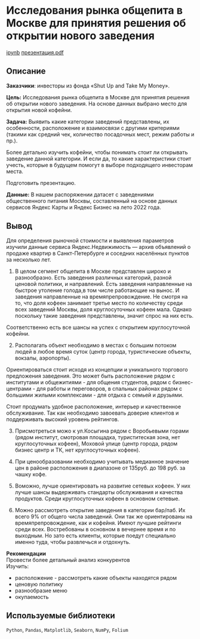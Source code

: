 # Исследования рынка общепита в Москве для принятия решения об открытии нового заведения
[ipynb](https://github.com/Ekaterina-Smurova/yandex.practicum-da/blob/main/%D0%90%D0%BD%D0%B0%D0%BB%D0%B8%D0%B7%20%D1%80%D1%8B%D0%BD%D0%BA%D0%B0%20%D0%B7%D0%B0%D0%B2%D0%B5%D0%B4%D0%B5%D0%BD%D0%B8%D0%B9%20%D0%BE%D0%B1%D1%89%D0%B5%D1%81%D1%82%D0%B2%D0%B5%D0%BD%D0%BD%D0%BE%D0%B3%D0%BE%20%D0%BF%D0%B8%D1%82%D0%B0%D0%BD%D0%B8%D1%8F%20%D0%9C%D0%BE%D1%81%D0%BA%D0%B2%D1%8B/%D0%98%D1%81%D1%81%D0%BB%D0%B5%D0%B4%D0%BE%D0%B2%D0%B0%D0%BD%D0%B8%D0%B5%20%D0%B7%D0%B0%D0%B2%D0%B5%D0%B4%D0%B5%D0%BD%D0%B8%D0%B9%20%D0%BE%D0%B1%D1%89%D0%B5%D1%81%D1%82%D0%B2%D0%B5%D0%BD%D0%BD%D0%BE%D0%B3%D0%BE%20%D0%BF%D0%B8%D1%82%D0%B0%D0%BD%D0%B8%D1%8F%20%D0%9C%D0%BE%D1%81%D0%BA%D0%B2%D1%8B.ipynb) [презентация.pdf](https://github.com/Ekaterina-Smurova/yandex.practicum-da/blob/main/%D0%90%D0%BD%D0%B0%D0%BB%D0%B8%D0%B7%20%D1%80%D1%8B%D0%BD%D0%BA%D0%B0%20%D0%B7%D0%B0%D0%B2%D0%B5%D0%B4%D0%B5%D0%BD%D0%B8%D0%B9%20%D0%BE%D0%B1%D1%89%D0%B5%D1%81%D1%82%D0%B2%D0%B5%D0%BD%D0%BD%D0%BE%D0%B3%D0%BE%20%D0%BF%D0%B8%D1%82%D0%B0%D0%BD%D0%B8%D1%8F%20%D0%9C%D0%BE%D1%81%D0%BA%D0%B2%D1%8B/%D0%98%D1%81%D1%81%D0%BB%D0%B5%D0%B4%D0%BE%D0%B2%D0%B0%D0%BD%D0%B8%D0%B5%20%20%D1%80%D1%8B%D0%BD%D0%BA%D0%B0%20%D0%B7%D0%B0%D0%B2%D0%B5%D0%B4%D0%B5%D0%BD%D0%B8%D0%B9%20%D0%BE%D0%B1%D1%89%D0%B5%D1%81%D1%82%D0%B2%D0%B5%D0%BD%D0%BD%D0%BE%D0%B3%D0%BE%20%D0%BF%D0%B8%D1%82%D0%B0%D0%BD%D0%B8%D1%8F%20%D0%9C%D0%BE%D1%81%D0%BA%D0%B2%D1%8B%20%20(1).pdf)
## Описание
**Заказчики**: инвесторы из фонда «Shut Up and Take My Money».  

**Цель:**  Исследования рынка общепита в Москве для принятия решения об
открытии нового заведения. На основе данных выбрано место для открытия новой кофейни.  

**Задача:**  Выявить какие категории заведений представлены, их особенности, расположение и взаимосвязи с другими критериями (такими как средний чек, количество посадочных мест, режим работы и пр.).  

Более детально изучить кофейни, чтобы понимать стоит ли открывать заведение данной категории. И если да, то какие характеристики стоит учесть, которые в будущем помогут в выборе подходящего инвесторам места.

Подготовить презентацию.  

**Данные:** В нашем распоряжении датасет с заведениями общественного питания Москвы, составленный на основе данных сервисов Яндекс Карты и Яндекс Бизнес на лето 2022 года.  

## Вывод  
Для определения рыночной стоимости и выявления параметров изучили данные сервиса Яндекс.Недвижимость — архив объявлений о продаже квартир в Санкт-Петербурге и соседних населённых пунктов за несколько лет.  

1. В целом сегмент общепита в Москве представлен широко и разнообразно. Есть заведения различных категорий, разной ценовой политики, и направлений. Есть заведения направленные на быстрое утоление голода,в том числе работающие на вынос. И заведения направленные на времяпрепровождение.
Не смотря на то, что доля кофеен занимает третье место по количеству среди всех заведений Москвы, доля круглосуточных кофеен мала. Однако поскольку такие заведения представлены, значит спрос на них есть.  

Соответственно есть все шансы на успех с открытием круглосуточной кофейни. 

2. Располагать объект необходимо в местах с большим потоком людей в любое время суток (центр города, туристические объекты, вокзалы, аэропорты).  

Ориентироваться стоит исходя из концепции и уникального торгового предложения заведения. Это может быть расположение рядом с институтами и общежитиями - для общения студентов, рядом с бизнес-центрами - для работы и переговоров, в спальных районах рядом с большими жилыми комплексами - для отдыха с семьей и друзьями.  

Стоит продумать удобное расположение, интерьер и качественное обслуживание. Так как необходимо завоевать доверие клиентов и поддерживать высокий уровень рейтингов.  

3. Присмотреться можо к ул.Косыгина рядом с Воробьевыми горами (рядом институт, смотровая площадка, туриститеская зона, нет круглосуточных кофеен),  Моховой улице (центр города, рядом бизнес центр и ТК, нет круглосуточных кофеен).

4. При ценообразовании необходимо учитывать медианное значение цен в районе расположения в диапазоне от 135руб. до 198 руб. за чашку кофе. 

5. Воможно, лучше ориентировать на развитие сетевых кофеен. У них лучше шансы выдерживать стандарты обслуживания и качества продуктов. Среди круглосуточных кофеен в основном сетевые.
   
7. Можно рассмотреть открытие заведения в категории бар/паб.  Их всего 9% от общего числа заведений. Они так же ориентированы на времяпрепровождение, как и кофейня. Имеют лучшие рейтинги среди всех. Востребованы в основном в вечернее время и по выходным. Но зато есть клиенты, которые поедут специально именно туда, чтобы развлечься и отдохнуть.  

**Рекомендации**  
Провести более детальный анализ конкурентов  
Изучить:
* расположение - рассмотреть какие объекты находятся рядом
* ценовую политику
* разнообразие меню
* окупаемость

## Используемые библиотеки  
`Python`, `Pandas`, `Matplotlib`, `Seaborn`, `NumPy`, `Folium`
